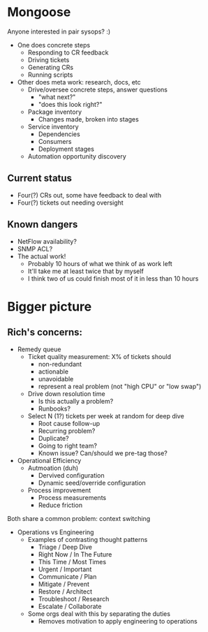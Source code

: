 # Mongoose

Anyone interested in pair sysops? :)

- One does concrete steps
  - Responding to CR feedback
  - Driving tickets
  - Generating CRs
  - Running scripts
- Other does meta work: research, docs, etc
  - Drive/oversee concrete steps, answer questions
    - "what next?"
    - "does this look right?"
  - Package inventory
    - Changes made, broken into stages
  - Service inventory
    - Dependencies
    - Consumers
    - Deployment stages
  - Automation opportunity discovery

## Current status

  - Four(?) CRs out, some have feedback to deal with
  - Four(?) tickets out needing oversight

## Known dangers

  - NetFlow availability?
  - SNMP ACL?
  - The actual work!
    - Probably 10 hours of what we think of as work left
    - It'll take me at least twice that by myself
    - I think two of us could finish most of it in less than 10 hours

# Bigger picture

## Rich's concerns:

- Remedy queue
  - Ticket quality measurement: X% of tickets should
    - non-redundant
    - actionable
    - unavoidable
    - represent a real problem (not "high CPU" or "low swap")
  - Drive down resolution time
    - Is this actually a problem?
    - Runbooks?
  - Select N (1?) tickets per week at random for deep dive
    - Root cause follow-up
    - Recurring problem?
    - Duplicate?
    - Going to right team?
    - Known issue? Can/should we pre-tag those?
- Operational Efficiency
  - Autmoation (duh)
    - Dervived configuration
    - Dynamic seed/override configuration
  - Process improvement
    - Process measurements
    - Reduce friction

Both share a common problem: context switching

- Operations vs Engineering
  - Examples of contrasting thought patterns
    - Triage       / Deep Dive
    - Right Now    / In The Future
    - This Time    / Most Times
    - Urgent       / Important
    - Communicate  / Plan
    - Mitigate     / Prevent
    - Restore      / Architect
    - Troubleshoot / Research
    - Escalate     / Collaborate
  - Some orgs deal with this by separating the duties
    - Removes motivation to apply engineering to operations
